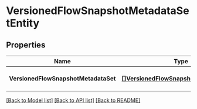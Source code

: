 # VersionedFlowSnapshotMetadataSetEntity

## Properties
Name | Type | Description | Notes
------------ | ------------- | ------------- | -------------
**VersionedFlowSnapshotMetadataSet** | [**[]VersionedFlowSnapshotMetadataEntity**](VersionedFlowSnapshotMetadataEntity.md) |  | [optional] [default to null]

[[Back to Model list]](../README.md#documentation-for-models) [[Back to API list]](../README.md#documentation-for-api-endpoints) [[Back to README]](../README.md)

